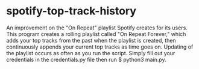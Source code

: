 # spotify-top-track-history
An improvement on the "On Repeat" playlist Spotify creates for its users. This program creates a rolling playlist called "On Repeat Forever," which adds your top tracks from the past when the playlist is created, then continuously appends your current top tracks as time goes on. Updating of the playlist occurs as often as you run the script. Simply fill out your credentials in the credentials.py file then run $ python3 main.py.
